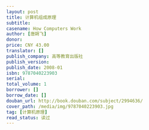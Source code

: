 ```yaml
---
layout: post
title: 计算机组成原理
subtitle: 
casename: How Computers Work
author: [唐朔飞]
donor: 
price: CNY 43.00
translator: []
publish_company: 高等教育出版社
publish_version: 
publish_date: 2008-01
isbn: 9787040223903
serial: 
total_volume: 1
borrower: []
borrow_date: []
douban_url: http://book.douban.com/subject/2994636/
cover_path: /media/img/9787040223903.jpg
tag: [计算机原理]
read_status: 读过
---
```

